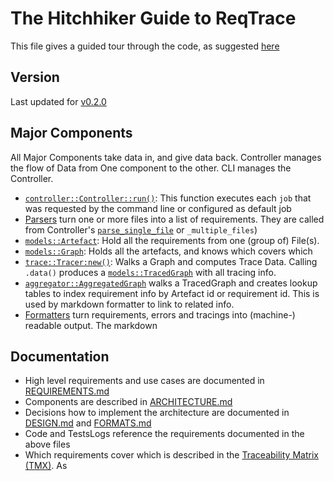 The Hitchhiker Guide to ReqTrace
==================================

This file gives a guided tour through the code, as suggested [here](https://wonkodv.github.io/hitchhikers-guide-to-code/)

Version
-------

Last updated for [v0.2.0](https://github.com/wonkodv/reqtrace/tree/v0.2.0)

Major Components
----------------

All Major Components take data in, and give data back.
Controller manages the flow of Data from One component
to the other. CLI manages the Controller.

*   [`controller::Controller::run()`](https://github.com/wonkodv/reqtrace/blob/v0.2.0/src/controller.rs#L282):
    This function executes each `job` that was requested by the command line or configured as default job
*   [Parsers](https://github.com/wonkodv/reqtrace/blob/v0.2.0/src/parsers/) turn one or more files into a list of
    requirements. They are called from Controller's
    [`parse_single_file`](https://github.com/wonkodv/reqtrace/blob/v0.2.0/src/controller.rs#L56)
    or `_multiple_files`)
*   [`models::Artefact`](https://github.com/wonkodv/reqtrace/blob/v0.2.0/src/models.rs#L260): Hold all the requirements from one (group of) File(s).
*   [`models::Graph`](https://github.com/wonkodv/reqtrace/blob/v0.2.0/src/models.rs#L364): Holds all the artefacts, and
    knows which covers which
*   [`trace::Tracer:new()`](https://github.com/wonkodv/reqtrace/blob/v0.2.0/src/trace.rs#L54): Walks a Graph and computes Trace Data. Calling `.data()` produces a [`models::TracedGraph`](https://github.com/wonkodv/reqtrace/blob/v0.2.0/src/models.rs#L410) with all tracing info.
*   [`aggregator::AggregatedGraph`](https://github.com/wonkodv/reqtrace/blob/v0.2.0/src/aggregator.rs#L44) walks a TracedGraph
    and creates lookup tables to index requirement info
    by Artefact id or requirement id. This is used by
    markdown formatter to link to related info.
*   [Formatters](https://github.com/wonkodv/reqtrace/blob/v0.2.0/src/formatters/) turn requirements, errors and tracings
    into (machine-) readable output. The markdown

Documentation
-------------

*   High level requirements and use cases are documented in
    [REQUIREMENTS.md](https://github.com/wonkodv/reqtrace/blob/v0.2.0/doc/requirements/REQUIREMENTS.md)
*   Components are described in
    [ARCHITECTURE.md](https://github.com/wonkodv/reqtrace/blob/v0.2.0/doc/requirements/ARCHITECTURE.md)
*   Decisions how to implement the architecture are documented in
    [DESIGN.md](https://github.com/wonkodv/reqtrace/blob/v0.2.0/doc/requirements/DESIGN.md)
    and
    [FORMATS.md](https://github.com/wonkodv/reqtrace/blob/v0.2.0/doc/requirements/FORMATS.md)
*   Code and TestsLogs reference the requirements documented in the above files
*   Which requirements cover which is described in the [Traceability Matrix (TMX)](https://github.com/wonkodv/reqtrace/blob/v0.2.0/reports/tmx.md). As
